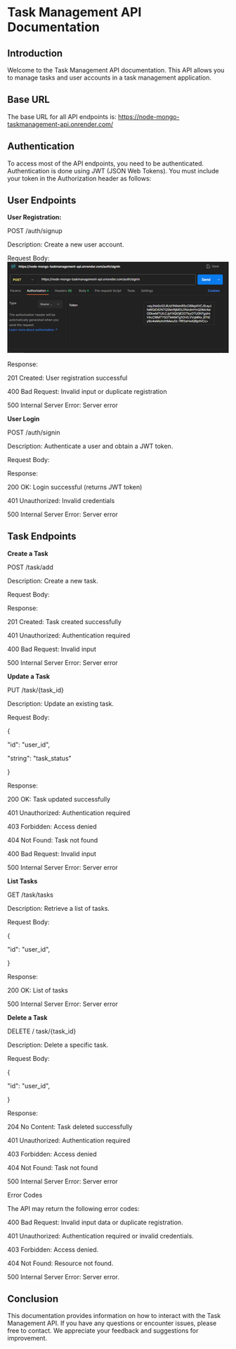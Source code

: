 # Task Management API Documentation

## Introduction

Welcome to the Task Management API documentation. This API allows you to manage tasks and
user accounts in a task management application.

## Base URL

The base URL for all API endpoints is: https://node-mongo-taskmanagement-api.onrender.com/

## Authentication

To access most of the API endpoints, you need to be authenticated. Authentication is done using
JWT (JSON Web Tokens). You must include your token in the Authorization header as follows:

## User Endpoints

**User Registration:**

POST /auth/signup

Description: Create a new user account.

Request Body:
![Alt text](./documentationAssets/image.png)

Response:

201 Created: User registration successful

400 Bad Request: Invalid input or duplicate registration

500 Internal Server Error: Server error

**User Login**

POST /auth/signin

Description: Authenticate a user and obtain a JWT token.

Request Body:

Response:

200 OK: Login successful (returns JWT token)

401 Unauthorized: Invalid credentials

500 Internal Server Error: Server error

## Task Endpoints


**Create a Task**

POST /task/add

Description: Create a new task.

Request Body:

Response:

201 Created: Task created successfully

401 Unauthorized: Authentication required

400 Bad Request: Invalid input

500 Internal Server Error: Server error

**Update a Task**

PUT /task/{task_id}

Description: Update an existing task.

Request Body:

{

"id": "user_id",

"string": "task_status"

}


Response:

200 OK: Task updated successfully

401 Unauthorized: Authentication required

403 Forbidden: Access denied

404 Not Found: Task not found

400 Bad Request: Invalid input

500 Internal Server Error: Server error

**List Tasks**

GET /task/tasks

Description: Retrieve a list of tasks.

Request Body:

{

"id": "user_id",

}

Response:


200 OK: List of tasks

500 Internal Server Error: Server error

**Delete a Task**

DELETE / task/{task_id}

Description: Delete a specific task.

Request Body:

{

"id": "user_id",

}

Response:

204 No Content: Task deleted successfully

401 Unauthorized: Authentication required

403 Forbidden: Access denied

404 Not Found: Task not found

500 Internal Server Error: Server error

Error Codes

The API may return the following error codes:

400 Bad Request: Invalid input data or duplicate registration.

401 Unauthorized: Authentication required or invalid credentials.

403 Forbidden: Access denied.

404 Not Found: Resource not found.

500 Internal Server Error: Server error.


## Conclusion

This documentation provides information on how to interact with the Task Management API. If you
have any questions or encounter issues, please free to contact. We appreciate your feedback and
suggestions for improvement.


